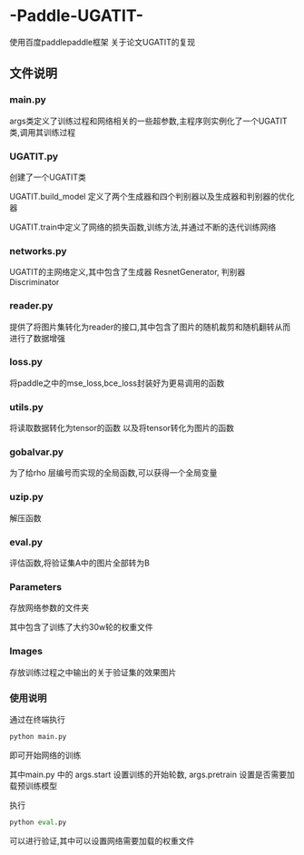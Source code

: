 # -Paddle-UGATIT-
使用百度paddlepaddle框架 关于论文UGATIT的复现 

## 文件说明

### main.py

args类定义了训练过程和网络相关的一些超参数,主程序则实例化了一个UGATIT类,调用其训练过程

### UGATIT.py 

创建了一个UGATIT类

UGATIT.build_model 定义了两个生成器和四个判别器以及生成器和判别器的优化器

UGATIT.train中定义了网络的损失函数,训练方法,并通过不断的迭代训练网络

### networks.py 

UGATIT的主网络定义,其中包含了生成器 ResnetGenerator, 判别器 Discriminator

### reader.py

提供了将图片集转化为reader的接口,其中包含了图片的随机裁剪和随机翻转从而进行了数据增强

### loss.py 

将paddle之中的mse_loss,bce_loss封装好为更易调用的函数

### utils.py

将读取数据转化为tensor的函数 以及将tensor转化为图片的函数

### gobalvar.py

为了给rho 层编号而实现的全局函数,可以获得一个全局变量

### uzip.py

解压函数

### eval.py

评估函数,将验证集A中的图片全部转为B

### Parameters 

存放网络参数的文件夹

其中包含了训练了大约30w轮的权重文件

### Images

存放训练过程之中输出的关于验证集的效果图片

### 使用说明

通过在终端执行

```py
python main.py
```

即可开始网络的训练

其中main.py 中的 args.start 设置训练的开始轮数, args.pretrain 设置是否需要加载预训练模型 

执行

```py
python eval.py
```

可以进行验证,其中可以设置网络需要加载的权重文件

